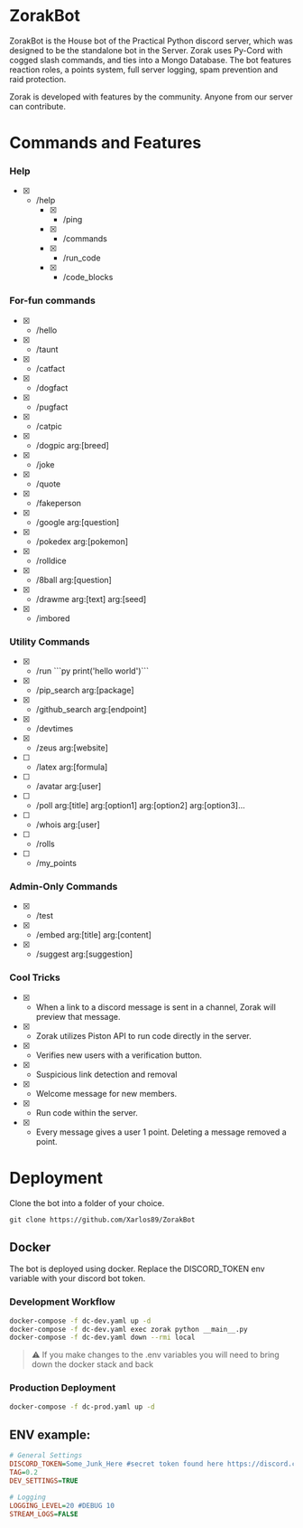 
# ZorakBot
ZorakBot is the House bot of the Practical Python discord server, which was designed to be the standalone bot in the Server.
Zorak uses Py-Cord with cogged slash commands, and ties into a Mongo Database.
The bot features reaction roles, a points system, full server logging, spam prevention and raid protection.

Zorak is developed with features by the community. Anyone from our server can contribute.

# Commands and Features
### Help
- [X] - /help
	- [X] - /ping
	- [X] - /commands
	- [X] - /run_code
	- [X] - /code_blocks

### For-fun commands
- [X] - /hello
- [X] - /taunt
- [X] - /catfact
- [X] - /dogfact
- [X] - /pugfact
- [X] - /catpic
- [X] - /dogpic arg:[breed]
- [X] - /joke
- [X] - /quote
- [X] - /fakeperson
- [X] - /google arg:[question]
- [X] - /pokedex arg:[pokemon]
- [X] - /rolldice
- [X] - /8ball arg:[question]
- [X] - /drawme arg:[text] arg:[seed]
- [X] - /imbored

### Utility Commands
- [X] - /run \`\`\`py print('hello world')\`\`\`
- [X] - /pip_search arg:[package]
- [X] - /github_search arg:[endpoint]
- [X] - /devtimes
- [X] - /zeus arg:[website]
- [ ] - /latex arg:[formula]
- [ ] - /avatar arg:[user]
- [ ] - /poll arg:[title] arg:[option1] arg:[option2] arg:[option3]...
- [ ] - /whois arg:[user]
- [ ] - /rolls
- [ ] - /my_points

### Admin-Only Commands
- [X] - /test
- [X] - /embed arg:[title] arg:[content]
- [X] - /suggest arg:[suggestion]

### Cool Tricks
- [X] - When a link to a discord message is sent in a channel, Zorak will preview that message.
- [X] - Zorak utilizes Piston API to run code directly in the server.
- [X] - Verifies new users with a verification button.
- [X] - Suspicious link detection and removal
- [X] - Welcome message for new members.
- [X] - Run code within the server.
- [X] - Every message gives a user 1 point. Deleting a message removed a point. 

	
# Deployment
Clone the bot into a folder of your choice.

```
git clone https://github.com/Xarlos89/ZorakBot
```
## Docker
The bot is deployed using docker. Replace the DISCORD_TOKEN env variable with your discord bot token.

### Development Workflow
```zsh
docker-compose -f dc-dev.yaml up -d
docker-compose -f dc-dev.yaml exec zorak python __main__.py
docker-compose -f dc-dev.yaml down --rmi local
```

> :warning:  If you make changes to the .env variables you will need to bring down the docker stack and back

### Production Deployment

```zsh
docker-compose -f dc-prod.yaml up -d
```

## ENV example:

```ini
# General Settings
DISCORD_TOKEN=Some_Junk_Here #secret token found here https://discord.com/developers/applications
TAG=0.2
DEV_SETTINGS=TRUE

# Logging
LOGGING_LEVEL=20 #DEBUG 10
STREAM_LOGS=FALSE
```
